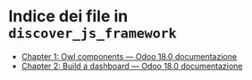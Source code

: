 # Indice dei file in `discover_js_framework`

- [Chapter 1: Owl components — Odoo 18.0 documentazione](./01_owl_components.md)
- [Chapter 2: Build a dashboard — Odoo 18.0 documentazione](./02_build_a_dashboard.md)
